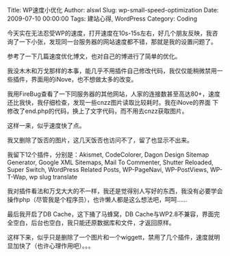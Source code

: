 Title: WP速度小优化
Author: alswl
Slug: wp-small-speed-optimization
Date: 2009-07-10 00:00:00
Tags: 建站心得, WordPress
Category: Coding

今天实在无法忍受WP的速度，打开速度在10s-15s左右，好几个朋友反映，我咨询了一下小张，发现同一台服务器的网站速度都不错，那就是我的设置问题了。

参考了一下几篇速度优化博文，也对自己的博进行了简单的优化。

我没木木和万戈那样的本事，能几乎不用插件自己修改代码，我仅仅能稍微禁用一些插件，界面用的iNove，也不想做太多的改变。

我用FireBug查看了一下同服务器的其他网站，人家的连接数甚至高达80+，速度还比我快，我仔细检查，发现一些cnzz图片读取比较耗时。我在iNove的界面
下修改了end.php的代码，换上了文字代码，而不用去cnzz获取图片。

这样一来，似乎速度快了点。

我又删除了饭否的图片，这几天饭否也访问不了，留了也显示不出来。

我留下12个插件，分别是：Akismet, CodeColorer, Dagon Design Sitemap Generator, Google XML
Sitemaps, Mail To Commenter, Shutter Reloaded, Super Switch, WordPress Related
Posts, WP-PageNavi, WP-PostViews, WP-T-Wap, wp slug translate

我对插件看法和万戈大大的不一样，我还是觉得别人写好的东西，我没有必要学会操作php（尽管我是个程序员），也许懒人都是这么想法吧，呵呵……

最后我开启了DB Cache，这下捅了马蜂窝，DB Cache与WP2.8不兼容，界面完全空白，后台也空白，我只能还原数据库和文件，才返回原样。

这样下来，似乎只是删除了一个图片和一个wiggett，禁用了几个插件，速度就明显加快了（也许心理作用吧）。。。

